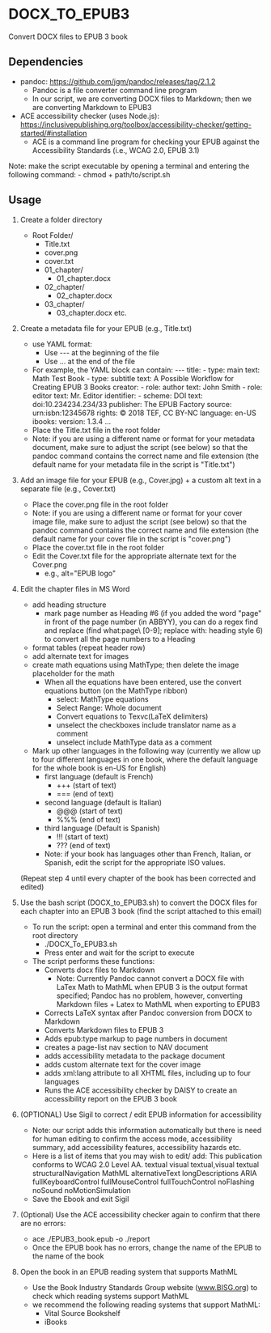 # DOCX_TO_EPUB3
Convert DOCX files to EPUB 3 book

## Dependencies

- pandoc: https://github.com/jgm/pandoc/releases/tag/2.1.2
	- Pandoc is a file converter command line program
	- In our script, we are converting DOCX files to Markdown; then we are converting Markdown to EPUB3
- ACE accessibility checker (uses Node.js): https://inclusivepublishing.org/toolbox/accessibility-checker/getting-started/#installation
	- ACE is a command line program for checking your EPUB against the Accessibility Standards (i.e., WCAG 2.0, EPUB 3.1)

Note: make the script executable by opening a terminal and entering the following command:
		- chmod + path/to/script.sh

## Usage

1. Create a folder directory

	- Root Folder/
		- Title.txt
		- cover.png
		- cover.txt
		- 01_chapter/
			- 01_chapter.docx
		- 02_chapter/
			- 02_chapter.docx
		- 03_chapter/
			- 03_chapter.docx etc.

2. Create a metadata file for your EPUB (e.g., Title.txt)

	- use YAML format:
		- Use --- at the beginning of the file
		- Use ... at the end of the file
	- For example, the YAML block can contain:
			---
			title:
			- type: main
			  text: Math Test Book
			- type: subtitle
			  text: A Possible Workflow for Creating EPUB 3 Books
			creator:
			- role: author
			  text: John Smith
			- role: editor
			  text: Mr. Editor
			identifier:
			- scheme: DOI
			  text: doi:10.234234.234/33
			publisher:  The EPUB Factory
			source: urn:isbn:12345678
			rights: © 2018 TEF, CC BY-NC
			language: en-US
			ibooks:
			  version: 1.3.4
			...
	- Place the Title.txt file in the root folder
	- Note: if you are using a different name or format for your metadata document, make sure to adjust the script (see below) so that the pandoc command contains the correct name and file extension (the default name for your metadata file in the script is "Title.txt")

3. Add an image file for your EPUB (e.g., Cover.jpg) + a custom alt text in a separate file (e.g., Cover.txt)
	- Place the cover.png file in the root folder
	- Note: if you are using a different name or format for your cover image file, make sure to adjust the script (see below) so that the pandoc command contains the correct name and file extension (the default name for your cover file in the script is "cover.png")
	- Place the cover.txt file in the root folder
	- Edit the Cover.txt file for the appropriate alternate text for the Cover.png
		- e.g., alt="EPUB logo"

4. Edit the chapter files in MS Word

	- add heading structure
		- mark page number as Heading #6 (if you added the word "page" in front of the page number (in ABBYY), you can do a regex find and replace (find what:page\ [0-9]; replace with: heading style 6) to convert all the page numbers to a Heading
	- format tables (repeat header row)
	- add alternate text for images
	- create math equations using MathType; then delete the image placeholder for the math
		- When all the equations have been entered, use the convert equations button (on the MathType ribbon)
			- select: MathType equations
			- Select Range: Whole document
			- Convert equations to Texvc(LaTeX delimiters)
			- unselect the checkboxes include translator name as a comment
			- unselect include MathType data as a comment
	- Mark up other languages in the following way (currently we allow up to four different languages in one book, where the default language for the whole book is en-US for English)
		- first language (default is French)
			- +++ (start of text)
			- === (end of text)
		- second language (default is Italian)
			- @@@ (start of text)
			- %%% (end of text)
		- third language (Default is Spanish)
			- !!! (start of text)
			- ??? (end of text)
		- Note: if your book has languages other than French, Italian, or Spanish, edit the script for the appropriate ISO values.

	(Repeat step 4 until every chapter of the book has been corrected and edited)

5. Use the bash script (DOCX_to_EPUB3.sh) to convert the DOCX files for each chapter into an EPUB 3 book (find the script attached to this email)

	- To run the script: open a terminal and enter this command from the root directory
		- ./DOCX_To_EPUB3.sh
		- Press enter and wait for the script to execute
	- The script performs these functions:
		- Converts docx files to Markdown 
			- Note: Currently Pandoc cannot convert a DOCX file with LaTex Math to MathML when EPUB 3 is the output format specified; Pandoc has no problem, however, converting Markdown files + Latex to MathML when exporting to EPUB3
		- Corrects LaTeX syntax after Pandoc conversion from DOCX to Markdown
		- Converts Markdown files to EPUB 3
		- Adds epub:type markup to page numbers in document
		- creates a page-list nav section to NAV document
		- adds accessibility metadata to the package document
		- adds custom alternate text for the cover image
		- adds xml:lang attribute to all XHTML files, including up to four languages
		- Runs the ACE accessibility checker by DAISY to create an accessibility report on the EPUB 3 book

6. (OPTIONAL) Use Sigil to correct / edit EPUB information for accessibility 

	- Note: our script adds this information automatically but there is need for human editing to confirm the access mode, accessibility summary, add accessibility features, accessibility hazards etc.
	- Here is a list of items that you may wish to edit/ add:
			<meta property="schema:accessibilitySummary">This publication conforms to WCAG 2.0 Level AA.</meta>
			<meta property="schema:accessMode">textual</meta>
			<meta property="schema:accessMode">visual</meta>
			<meta property="schema:accessModeSufficient">textual,visual</meta>
			<meta property="schema:accessModeSufficient">textual</meta>
			<meta property="schema:accessibilityFeature">structuralNavigation</meta>
			<meta property="schema:accessibilityFeature">MathML</meta>
			<meta property="schema:accessibilityFeature">alternativeText</meta>
			<meta property="schema:accessibilityFeature">longDescriptions</meta>
			<meta property="schema:accessibilityAPI">ARIA</meta>
			<meta property="schema:accessibilityControl">fullKeyboardControl</meta>
			<meta property="schema:accessibilityControl">fullMouseControl</meta>
			<meta property="schema:accessibilityControl">fullTouchControl</meta>
			<meta property="schema:accessibilityHazard">noFlashing</meta>
			<meta property="schema:accessibilityHazard">noSound</meta>
			<meta property="schema:accessibilityHazard">noMotionSimulation</meta>
	- Save the Ebook and exit Sigil

7. (Optional) Use the ACE accessibility checker again to confirm that there are no errors:

	- ace ./EPUB3_book.epub -o ./report
	- Once the EPUB book has no errors, change the name of the EPUB to the name of the book
	
8. Open the book in an EPUB reading system that supports MathML

	- Use the Book Industry Standards Group website (www.BISG.org) to check which reading systems support MathML
	- we recommend the following reading systems that support MathML:
		- Vital Source Bookshelf
		- iBooks
